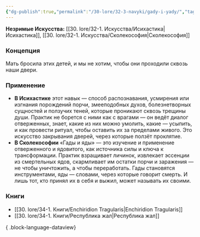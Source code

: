 ```yaml
---
{"dg-publish":true,"permalink":"/30-lore/32-3-navyki/gady-i-yady/","tags":["незримое/навык"]}
---
```


**Незримые Искусства:** [[30. lore/32-1. Искусства/Исихастика\|Исихастика]], [[30. lore/32-1. Искусства/Сколекософия\|Сколекософия]]
### Концепция
Мать бросила этих детей, и мы не хотим, чтобы они проходили сквозь наши двери.
### Применение
- **В Исихастике** этот навык — способ распознавания, усмирения или изгнания порождений порчи, змееподобных духов, болезнетворных сущностей и ползучих теней, которые проникают сквозь трещины души. Практик не борется с ними как с врагами — он ведёт диалог отверженных, знает, какие из них можно умолить, какие — усыпить, и как провести ритуал, чтобы оставить их за пределами живого. Это искусство закрывания дверей, через которые ползёт проклятие.
- **В Сколекософии** «Гады и яды» — это изучение и применение отверженного и ядовитого, как источника силы и ключа к трансформации. Практик взращивает личинок, извлекает эссенции из смертельных ядов, скармливает им остатки порчи и заражения — не чтобы уничтожить, а чтобы переработать. Гады становятся инструментами, яды — словами, через которые говорит смерть. И лишь тот, кто принял их в себя и выжил, может называть их своими.
### Книги
- [[30. lore/34-1. Книги/Enchiridion Tragularis\|Enchiridion Tragularis]]
- [[30. lore/34-1. Книги/Республика жал\|Республика жал]]

{ .block-language-dataview}
